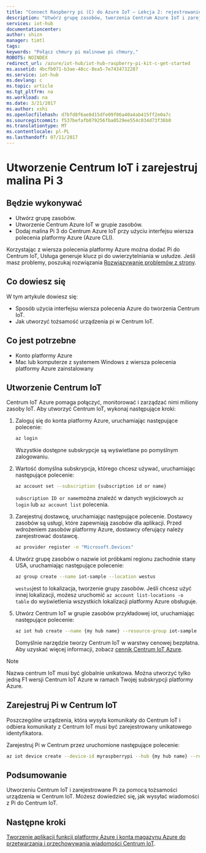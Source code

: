 ```yaml
---
title: "Connect Raspberry pi (C) do Azure IoT — Lekcja 2: rejestrowanie urządzenia | Dokumentacja firmy Microsoft"
description: "Utwórz grupę zasobów, tworzenia Centrum Azure IoT i zarejestrować Pi w Centrum Azure IoT za pomocą wiersza polecenia platformy Azure."
services: iot-hub
documentationcenter: 
author: shizn
manager: timtl
tags: 
keywords: "Połącz chmury pi malinowe pi chmury,"
ROBOTS: NOINDEX
redirect_url: /azure/iot-hub/iot-hub-raspberry-pi-kit-c-get-started
ms.assetid: 4bcfb071-b3ae-48cc-8ea5-7e7434732287
ms.service: iot-hub
ms.devlang: c
ms.topic: article
ms.tgt_pltfrm: na
ms.workload: na
ms.date: 3/21/2017
ms.author: xshi
ms.openlocfilehash: d7bfd8f6ae8d15dfe09f06a40a4ab415ff2e0a7c
ms.sourcegitcommit: f537befafb079256fba0529ee554c034d73f36b0
ms.translationtype: MT
ms.contentlocale: pl-PL
ms.lasthandoff: 07/11/2017
---
```

# <a name="create-your-iot-hub-and-register-raspberry-pi-3"></a>Utworzenie Centrum IoT i zarejestruj malina Pi 3
## <a name="what-you-will-do"></a>Będzie wykonywać
* Utwórz grupę zasobów.
* Utworzenie Centrum Azure IoT w grupie zasobów.
* Dodaj malina Pi 3 do Centrum Azure IoT przy użyciu interfejsu wiersza polecenia platformy Azure (Azure CLI).

Korzystając z wiersza polecenia platformy Azure można dodać Pi do Centrum IoT, Usługa generuje klucz pi do uwierzytelniania w usłudze. Jeśli masz problemy, poszukaj rozwiązania [Rozwiązywanie problemów z strony](iot-hub-raspberry-pi-kit-c-troubleshooting.md).

## <a name="what-you-will-learn"></a>Co dowiesz się
W tym artykule dowiesz się:
* Sposób użycia interfejsu wiersza polecenia Azure do tworzenia Centrum IoT.
* Jak utworzyć tożsamość urządzenia pi w Centrum IoT.

## <a name="what-you-need"></a>Co jest potrzebne
* Konto platformy Azure
* Mac lub komputerze z systemem Windows z wiersza polecenia platformy Azure zainstalowany

## <a name="create-your-iot-hub"></a>Utworzenie Centrum IoT
Centrum IoT Azure pomaga połączyć, monitorować i zarządzać nimi miliony zasoby IoT. Aby utworzyć Centrum IoT, wykonaj następujące kroki:

1. Zaloguj się do konta platformy Azure, uruchamiając następujące polecenie:

   ```bash
   az login
   ```

   Wszystkie dostępne subskrypcje są wyświetlane po pomyślnym zalogowaniu.

2. Wartość domyślna subskrypcja, którego chcesz używać, uruchamiając następujące polecenie:

   ```bash
   az account set --subscription {subscription id or name}
   ```

   `subscription ID or name`można znaleźć w danych wyjściowych `az login` lub `az account list` polecenia.

3. Zarejestruj dostawcę, uruchamiając następujące polecenie. Dostawcy zasobów są usługi, które zapewniają zasobów dla aplikacji. Przed wdrożeniem zasobów platformy Azure, dostawcy oferujący należy zarejestrować dostawcę.

   ```bash
   az provider register -n "Microsoft.Devices"
   ```
4. Utwórz grupę zasobów o nazwie iot próbkami regionu zachodnie stany USA, uruchamiając następujące polecenie:

   ```bash
   az group create --name iot-sample --location westus
   ```

   `westus`jest to lokalizacja, tworzenie grupy zasobów. Jeśli chcesz użyć innej lokalizacji, możesz uruchomić `az account list-locations -o table` do wyświetlenia wszystkich lokalizacji platformy Azure obsługuje.
 
5. Utwórz Centrum IoT w grupie zasobów przykładowej iot, uruchamiając następujące polecenie:

   ```bash
   az iot hub create --name {my hub name} --resource-group iot-sample
   ```

   Domyślnie narzędzie tworzy Centrum IoT w warstwy cenowej bezpłatna. Aby uzyskać więcej informacji, zobacz [cennik Centrum IoT Azure](https://azure.microsoft.com/pricing/details/iot-hub/).

> [!NOTE]
> Nazwa centrum IoT musi być globalnie unikatowa. Można utworzyć tylko jedną F1 wersji Centrum IoT Azure w ramach Twojej subskrypcji platformy Azure.

## <a name="register-pi-in-your-iot-hub"></a>Zarejestruj Pi w Centrum IoT
Poszczególne urządzenia, która wysyła komunikaty do Centrum IoT i odbiera komunikaty z Centrum IoT musi być zarejestrowany unikatowego identyfikatora.

Zarejestruj Pi w Centrum przez uruchomione następujące polecenie:

```bash
az iot device create --device-id myraspberrypi --hub {my hub name} --resource-group iot-sample
```

## <a name="summary"></a>Podsumowanie
Utworzeniu Centrum IoT i zarejestrowane Pi za pomocą tożsamości urządzenia w Centrum IoT. Możesz dowiedzieć się, jak wysyłać wiadomości z Pi do Centrum IoT.

## <a name="next-steps"></a>Następne kroki
[Tworzenie aplikacji funkcji platformy Azure i konta magazynu Azure do przetwarzania i przechowywania wiadomości Centrum IoT](iot-hub-raspberry-pi-kit-c-lesson3-deploy-resource-manager-template.md).

